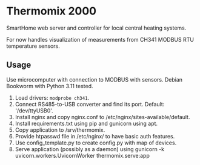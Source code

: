 # Thermomix 2000

SmartHome web server and controller for local central heating systems.

For now handles visualization of measurements from CH341 MODBUS RTU temperature sensors. 


## Usage

Use microcomputer with connection to MODBUS with sensors.
Debian Bookworm with Python 3.11 tested.

1. Load drivers: `modprobe ch341`.
2. Connect RS485-to-USB converter and find its port. Default: '/dev/ttyUSB0'.
3. Install nginx and copy nginx.conf to /etc/nginx/sites-available/default.
4. Install requirements.txt using pip and gunicorn using apt.
5. Copy application to /srv/thermomix.
6. Provide htpasswd file in /etc/nginx/ to have basic auth features.
7. Use config_template.py to create config.py with map of devices.
8. Serve application (possibly as a daemon) using gunicorn -k uvicorn.workers.UvicornWorker thermomix.serve:app
